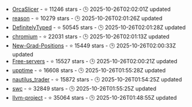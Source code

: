- [OrcaSlicer](https://github.com/SoftFever/OrcaSlicer) - ⭐ 11246 stars - 🕒 2025-10-26T02:02:01Z updated
- [reason](https://github.com/reasonml/reason) - ⭐ 10279 stars - 🕒 2025-10-26T02:01:26Z updated
- [DefinitelyTyped](https://github.com/DefinitelyTyped/DefinitelyTyped) - ⭐ 50545 stars - 🕒 2025-10-26T02:01:28Z updated
- [chromium](https://github.com/chromium/chromium) - ⭐ 22031 stars - 🕒 2025-10-26T02:01:13Z updated
- [New-Grad-Positions](https://github.com/SimplifyJobs/New-Grad-Positions) - ⭐ 15449 stars - 🕒 2025-10-26T02:00:33Z updated
- [Free-servers](https://github.com/Pawdroid/Free-servers) - ⭐ 15527 stars - 🕒 2025-10-26T02:00:21Z updated
- [upptime](https://github.com/upptime/upptime) - ⭐ 16608 stars - 🕒 2025-10-26T01:55:28Z updated
- [nautilus_trader](https://github.com/nautechsystems/nautilus_trader) - ⭐ 15872 stars - 🕒 2025-10-26T01:54:25Z updated
- [swc](https://github.com/swc-project/swc) - ⭐ 32849 stars - 🕒 2025-10-26T01:55:25Z updated
- [llvm-project](https://github.com/llvm/llvm-project) - ⭐ 35064 stars - 🕒 2025-10-26T01:48:55Z updated
